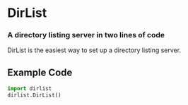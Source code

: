 # DirList
### A directory listing server in two lines of code

DirList is the easiest way to set up a directory listing server.

## Example Code
```py
import dirlist
dirlist.DirList()
```